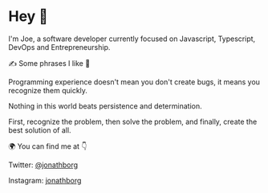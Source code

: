 # Hey 👀

I'm Joe, a software developer currently focused on Javascript, Typescript, DevOps and Entrepreneurship.

✍ Some phrases I like 📒

Programming experience doesn't mean you don't create bugs, it means you recognize them quickly.

Nothing in this world beats persistence and determination.

First, recognize the problem, then solve the problem, and finally, create the best solution of all.


🌍 You can find me at 👇

Twitter: [@jonathborg](https://twitter.com/jonathborg)

Instagram: [jonathborg](https://www.instagram.com/jonathborg)
